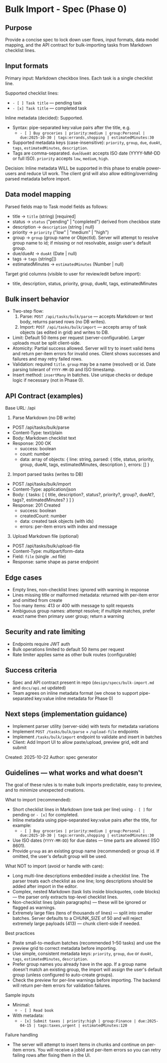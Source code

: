 # Bulk Import - Spec (Phase 0)

Purpose
-------
Provide a concise spec to lock down user flows, input formats, data model mapping, and the API contract for bulk-importing tasks from Markdown checklist lines.

Input formats
-------------
Primary input: Markdown checkbox lines. Each task is a single checklist line.

Supported checklist lines:
- `- [ ] Task title` — pending task
- `- [x] Task title` — completed task

Inline metadata (decided): Supported.
- Syntax: pipe-separated key:value pairs after the title, e.g.
  - `- [ ] Buy groceries | priority:medium | group:Personal | due:2025-10-30 | tags:errands,shopping | estimatedMinutes:30`
- Supported metadata keys (case-insensitive): `priority`, `group`, `due`, `dueAt`, `tags`, `estimatedMinutes`, `description`.
- Tags are comma-separated. `due`/`dueAt` accepts ISO date (YYYY-MM-DD or full ISO). `priority` accepts `low`, `medium`, `high`.

Decision: Inline metadata WILL be supported in this phase to enable power-users and reduce UI work. The client grid will also allow editing/overriding parsed metadata before import.

Data model mapping
------------------
Parsed fields map to Task model fields as follows:
- title -> `title` (string) [required]
- status -> `status` ("pending" | "completed") derived from checkbox state
- description -> `description` (string | null)
- priority -> `priority` ("low" | "medium" | "high")
- group -> `group` (group name or ObjectId). Server will attempt to resolve group name to id; if missing or not resolvable, assign user's default group.
- due/dueAt -> `dueAt` (Date | null)
- tags -> `tags` (string[])
- estimatedMinutes -> `estimatedMinutes` (Number | null)

Target grid columns (visible to user for review/edit before import):
- title, description, status, priority, group, dueAt, tags, estimatedMinutes

Bulk insert behavior
--------------------
- Two-step flow:
  1. Parse: `POST /api/tasks/bulk/parse` — accepts Markdown or text body, returns parsed rows (no DB writes).
  2. Import: `POST /api/tasks/bulk/import` — accepts array of task objects (as edited in grid) and writes to DB.
- Limit: Default 50 items per request (server-configurable). Larger uploads must be split client-side.
- Atomicity: Partial success allowed. Server will try to insert valid items and return per-item errors for invalid ones. Client shows successes and failures and may retry failed rows.
- Validation: required `title`. `group` may be a name (resolved) or id. Date parsing tolerant of `YYYY-MM-DD` and ISO timestamp.
- Insert method: `insertMany` in batches. Use unique checks or dedupe logic if necessary (not in Phase 0).

API Contract (examples)
-----------------------
Base URL: /api

1) Parse Markdown (no DB write)
- POST /api/tasks/bulk/parse
- Content-Type: text/plain
- Body: Markdown checklist text
- Response: 200 OK
  - success: boolean
  - count: number
  - data: array of objects: { line: string, parsed: { title, status, priority, group, dueAt, tags, estimatedMinutes, description }, errors: [] }

2) Import parsed tasks (writes to DB)
- POST /api/tasks/bulk/import
- Content-Type: application/json
- Body: { tasks: [ { title, description?, status?, priority?, group?, dueAt?, tags?, estimatedMinutes? } ] }
- Response: 201 Created
  - success: boolean
  - createdCount: number
  - data: created task objects (with ids)
  - errors: per-item errors with index and message

3) Upload Markdown file (optional)
- POST /api/tasks/bulk/upload-file
- Content-Type: multipart/form-data
- Field: `file` (single `.md` file)
- Response: same shape as parse endpoint

Edge cases
----------
- Empty lines, non-checklist lines: ignored with warning in response
- Lines missing title or malformed metadata: returned with per-item error and omitted from create
- Too many items: 413 or 400 with message to split requests
- Ambiguous group names: attempt resolve; if multiple matches, prefer exact name then primary user group; return a warning

Security and rate limiting
-------------------------
- Endpoints require JWT auth
- Bulk operations limited to default 50 items per request
- Rate limiter applies same as other bulk routes (configurable)

Success criteria
----------------
- Spec and API contract present in repo (`design/specs/bulk-import.md` and `docs/api.md` updated)
- Team agrees on inline metadata format (we chose to support pipe-separated key:value inline metadata for Phase 0)

Next steps (implementation guidance)
-----------------------------------
- Implement parser utility (server-side) with tests for metadata variations
- Implement `POST /tasks/bulk/parse` + `/upload-file` endpoints
- Implement `/tasks/bulk/import` endpoint to validate and insert in batches
- Client: Add Import UI to allow paste/upload, preview grid, edit and submit

Created: 2025-10-22
Author: spec generator

Guidelines — what works and what doesn't
---------------------------------------
The goal of these rules is to make bulk imports predictable, easy to preview, and to minimize unexpected creations.

What to import (recommended):
- Short checklist lines in Markdown (one task per line) using `- [ ]` for pending or `- [x]` for completed.
- Inline metadata using pipe-separated key:value pairs after the title, for example:
  - `- [ ] Buy groceries | priority:medium | group:Personal | due:2025-10-30 | tags:errands,shopping | estimatedMinutes:30`
- Use ISO dates (`YYYY-MM-DD`) for due dates — time parts are allowed (ISO 8601).
- Provide `group` as an existing group name (recommended) or group id. If omitted, the user's default group will be used.

What NOT to import (avoid or handle with care):
- Long multi-line descriptions embedded inside a checklist line. The parser treats each checklist as one line; long descriptions should be added after import in the editor.
- Complex, nested Markdown (task lists inside blockquotes, code blocks) — the parser only extracts top-level checklist lines.
- Non-checklist lines (plain paragraphs) — these will be ignored or flagged as warnings.
- Extremely large files (tens of thousands of lines) — split into smaller batches. Server defaults to a CHUNK_SIZE of 50 and will reject extremely large payloads (413) — chunk client-side if needed.

Best practices
- Paste small-to-medium batches (recommended 1–50 tasks) and use the preview grid to correct metadata before importing.
- Use simple, consistent metadata keys: `priority`, `group`, `due` or `dueAt`, `tags`, `estimatedMinutes`, `description`.
- Prefer group names you already have in the app. If a group name doesn't match an existing group, the import will assign the user's default group (unless configured to auto-create groups).
- Check the preview for per-line warnings before importing. The backend will return per-item errors for validation failures.

Sample inputs
- Minimal:
  - `- [ ] Read book`
- With metadata:
  - `- [x] Submit taxes | priority:high | group:Finance | due:2025-04-15 | tags:taxes,urgent | estimatedMinutes:120`

Failure handling
- The server will attempt to insert items in chunks and continue on per-item errors. You will receive a jobId and per-item errors so you can retry failing rows after fixing them in the UI.

